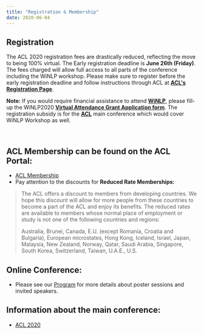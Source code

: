 ```yaml
---
title: "Registration & Membership"
date: 2020-06-04
---
```


## Registration

The ACL 2020 registration fees are drastically reduced, reflecting the move to being 100% virtual. The Early registration deadline is **June 26th (Friday)**. The fees charged will allow full access to all parts of the conference including the WiNLP workshop. Please make sure to register before the early registration deadline and follow instructions through ACL at **[ACL's Registration Page](https://acl2020.org/registration/)**. 

**Note:** If you would require financial assistance to attend **[WiNLP](https://twitter.com/WiNLPWorkshop/)**, please fill-up the WiNLP2020 **[Virtual Attendance Grant Application form](https://winlp.ling.washington.edu/survey/index.php/215716?lang=en)**. The registration subsidy is for the **[ACL](https://acl2020.org/)** main conference which would cover WiNLP Workshop as well.

 

## ACL Membership can be found on the ACL Portal:

- [ACL Membership](https://www.aclweb.org/portal/content/membership-fees)
- Pay attention to the discounts for **Reduced Rate Memberships:**

> The ACL offers a discount to members from developing countries. We hope this discount will allow for more people from these countries to become a part of the ACL and enjoy its benefits. The reduced rates are available to members whose normal place of employment or study is not one of the following countries and regions:
> 
> Australia, Brunei, Canada, E.U. (except Romania, Croatia and Bulgaria), European microstates, Hong Kong, Iceland, Israel, Japan, Malaysia, New Zealand, Norway, Qatar, Saudi Arabia, Singapore, South Korea, Switzerland, Taiwan, U.A.E., U.S.

## Online Conference:

- Please see our [Program](http://www.winlp.org/winlp-2020-workshop/winlp-2020-program/) for more details about poster sessions and invited speakers.

## Information about the main conference:

- [ACL 2020](https://acl2020.org/)
